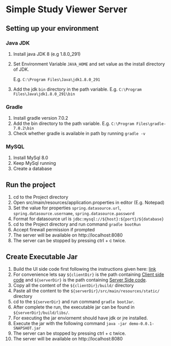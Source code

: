 # Simple Study Viewer Server

## Setting up your environment

### Java JDK
1. Install java JDK 8 (e.g 1.8.0_291)
2. Set Environment Variable `JAVA_HOME` and set value as the install directory of JDK.
   
   E.g. `C:\Program Files\Java\jdk1.8.0_291`
3. Add the jdk `bin` directory in the path variable. E.g. `C:\Program Files\Java\jdk1.8.0_291\bin`

### Gradle
1. Install gradle version 7.0.2
2. Add the bin directory to the path variable. E.g. `C:\Program Files\gradle-7.0.2\bin`
3. Check whether gradle is available in path by running `gradle -v`

### MySQL
1. Install MySql 8.0
2. Keep MySql running
3. Create a database

## Run the project
1. cd to the Project directory
2. Open src/main/resources/application.properties in editor (E.g. Notepad)
3. Set the value for properties `spring.datasource.url`, `spring.datasource.username`, `spring.datasource.password`
4. Format for datasource url is `jdbc:mysql://${host}:${port}/${database}`
5. cd to the Project directory and run command `gradle bootRun`
6. Accept firewall permission if prompted
7. The server will be available on http://localhost:8080
8. The server can be stopped by pressing ctrl + c twice.

## Create Executable Jar
1. Build the UI side code first following the instructions given here: [link](https://github.com/ColorlessCoder/study-viewer-ui/blob/main/README.md#build-project)
2. For convenience lets say `${clientDir}` is the path containing [Client side code](https://github.com/ColorlessCoder/study-viewer-ui) and `${serverDir}` is the path containing [Server Side code](https://github.com/ColorlessCoder/study-viewer-server). 
3. Copy all the content of the `${clientDir}/build/` directory
4. Paste all the content to the `${serverDir}/src/main/resources/static/` directory
5. cd to the `${serverDir}` and run command `gradle bootJar`.
6. After complete the run, the executable jar can be found in `${serverDir}/build/libs/`.
7. For executing the jar enviornemt should have jdk or jre installed.
8. Execute the jar with the following command `java -jar demo-0.0.1-SNAPSHOT.jar`
9. The server can be stopped by pressing ctrl + c twice.
10. The server will be available on http://localhost:8080
